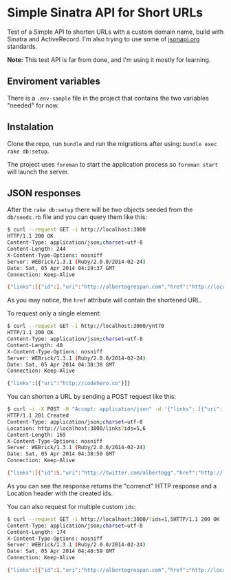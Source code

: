 # Simple Sinatra API for Short URLs

Test of a Simple API to shorten URLs with a custom domain name, build with Sinatra and ActiveRecord. I'm also trying to use some of [jsonapi.org](http://jsonapi.org) standards.

**Note:** This test API is far from done, and I'm using it mostly for learning.

## Enviroment variables

There is a `.env-sample` file in the project that contains the two variables "needed" for now.

## Instalation

Clone the repo, run `bundle` and run the migrations after using: `bundle exec rake db:setup`.

The project uses `foreman` to start the application process so `foreman start` will launch the server.

## JSON responses

After the `rake db:setup` there will be two objects seeded from the `db/seeds.rb` file and you can query them like this:

```sh
$ curl --request GET -i http://localhost:3000
HTTP/1.1 200 OK
Content-Type: application/json;charset=utf-8
Content-Length: 244
X-Content-Type-Options: nosniff
Server: WEBrick/1.3.1 (Ruby/2.0.0/2014-02-24)
Date: Sat, 05 Apr 2014 04:29:37 GMT
Connection: Keep-Alive

{"links":[{"id":1,"uri":"http://albertogrespan.com","href":"http://localhost:3000/inerr"},{"id":2,"uri":"http://codehero.co","href":"http://localhost:3000/ynt70"}]}
```

As you may notice, the `href` attribute will contain the shortened URL.

To request only a single element:

```sh
$ curl --request GET -i http://localhost:3000/ynt70
HTTP/1.1 200 OK
Content-Type: application/json;charset=utf-8
Content-Length: 40
X-Content-Type-Options: nosniff
Server: WEBrick/1.3.1 (Ruby/2.0.0/2014-02-24)
Date: Sat, 05 Apr 2014 04:30:38 GMT
Connection: Keep-Alive

{"links":[{"uri":"http://codehero.co"}]}
```

You can shorten a URL by sending a POST request like this:

```sh
$ curl -i -X POST -H "Accept: application/json" -d '{"links": [{"uri": "http://twitter.com/albertogg"}, {"uri": "http://something.com"}]}' "http://localhost:3000/"
HTTP/1.1 201 Created
Content-Type: application/json;charset=utf-8
Location: http://localhost:3000/links?ids=5,6
Content-Length: 169
X-Content-Type-Options: nosniff
Server: WEBrick/1.3.1 (Ruby/2.0.0/2014-02-24)
Date: Sat, 05 Apr 2014 04:38:50 GMT
Connection: Keep-Alive

{"links":[{"id":5,"uri":"http://twitter.com/albertogg","href":"http://localhost:3000/66bjj"},{"id":6,"uri":"http://something.com","href":"http://localhost:3000/l4gt7"}]}
```
As you can see the response returns the "correnct" HTTP response and a Location header with the created ids.

You can also request for multiple custom `ids`:

```sh
$ curl --request GET -i http://localhost:3000/?ids=1,5HTTP/1.1 200 OK
Content-Type: application/json;charset=utf-8
Content-Length: 174
X-Content-Type-Options: nosniff
Server: WEBrick/1.3.1 (Ruby/2.0.0/2014-02-24)
Date: Sat, 05 Apr 2014 04:40:59 GMT
Connection: Keep-Alive

{"links":[{"id":1,"uri":"http://albertogrespan.com","href":"http://localhost:3000/inerr"},{"id":5,"uri":"http://twitter.com/albertogg","href":"http://localhost:3000/66bjj"}]}%
```
